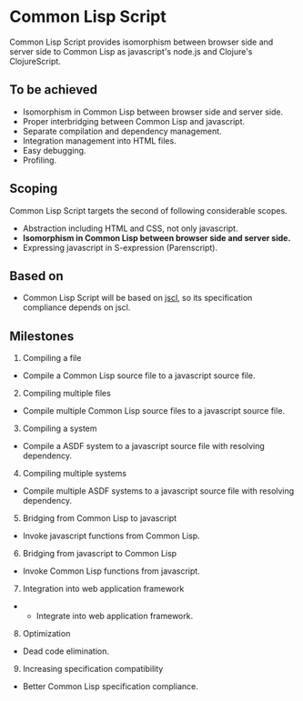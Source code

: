 # Common Lisp Script

Common Lisp Script provides isomorphism between browser side and server side to Common Lisp as javascript's node.js and Clojure's ClojureScript.

## To be achieved

- Isomorphism in Common Lisp between browser side and server side.
- Proper interbridging between Common Lisp and javascript.
- Separate compilation and dependency management.
- Integration management into HTML files.
- Easy debugging.
- Profiling.

## Scoping

Common Lisp Script targets the second of following considerable scopes.

- Abstraction including HTML and CSS, not only javascript.
- **Isomorphism in Common Lisp between browser side and server side.**
- Expressing javascript in S-expression (Parenscript).

## Based on

- Common Lisp Script will be based on [jscl](https://github.com/davazp/jscl), so its specification compliance depends on jscl.

## Milestones

1. Compiling a file
  - Compile a Common Lisp source file to a javascript source file.

2. Compiling multiple files
  - Compile multiple Common Lisp source files to a javascript source file.

3. Compiling a system
  - Compile a ASDF system to a javascript source file with resolving dependency.

4. Compiling multiple systems
  - Compile multiple ASDF systems to a javascript source file with resolving dependency.

5. Bridging from Common Lisp to javascript
  - Invoke javascript functions from Common Lisp.

6. Bridging from javascript to Common Lisp
  - Invoke Common Lisp functions from javascript.

7. Integration into web application framework
 -  - Integrate into web application framework.

8. Optimization
 - Dead code elimination.

9. Increasing specification compatibility
 - Better Common Lisp specification compliance.
